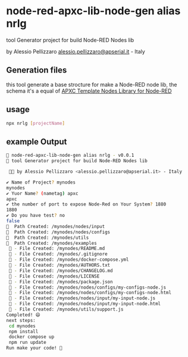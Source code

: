 
# node-red-apxc-lib-node-gen alias nrlg 

tool Generator project for build Node-RED Nodes lib

 by Alessio Pellizzaro <alessio.pellizzaro@apserial.it> - Italy

 ## Generation files

 this tool generate a base strocture for make a Node-RED node lib, 
the schema it's a equal of [APXC Template Nodes Library for Node-RED](https://github.com/APXc/node-red-contrib-template)

## usage

```bash
npx nrlg [projectName]
```

## example Output

```bash
🚀 node-red-apxc-lib-node-gen alias nrlg - v0.0.1
🤖 tool Generator project for build Node-RED Nodes lib

 🧑‍💻 by Alessio Pellizzaro <alessio.pellizzaro@apserial.it> - Italy

✔ Name of Project? mynodes
mynodes
✔ Yuor Name? (nametag) apxc
apxc
✔ the number of port to expose Node-Red on Your System? 1880
1880
✔ Do you have test? no
false
📁  Path Created: /mynodes/nodes/input
📁  Path Created: /mynodes/nodes/configs
📁  Path Created: /mynodes/utils
📁  Path Created: /mynodes/examples
 📝 - File Created: /mynodes/README.md
 📝 - File Created: /mynodes/.gitignore
 📝 - File Created: /mynodes/docker-compose.yml
 📝 - File Created: /mynodes/AUTHORS.txt
 📝 - File Created: /mynodes/CHANGELOG.md
 📝 - File Created: /mynodes/LICENSE
 📝 - File Created: /mynodes/package.json
 📝 - File Created: /mynodes/nodes/configs/my-configs-node.js
 📝 - File Created: /mynodes/nodes/configs/my-configs-node.html
 📝 - File Created: /mynodes/nodes/input/my-input-node.js
 📝 - File Created: /mynodes/nodes/input/my-input-node.html
 📝 - File Created: /mynodes/utils/support.js
Completed! 😄
next steps: 
 cd mynodes 
 npm install 
 docker compose up 
 npm run update 
Run make your code! 🚀
```